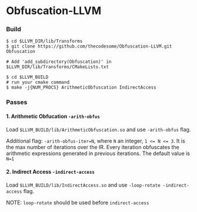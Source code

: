 # Obfuscation-LLVM

### Build
```
$ cd $LLVM_DIR/lib/Transforms
$ git clone https://github.com/thecodesome/Obfuscation-LLVM.git Obfuscation

# Add 'add_subdirectory(Obfuscation)' in $LLVM_DIR/lib/Transforms/CMakeLists.txt

$ cd $LLVM_BUILD
# run your cmake command
$ make -j{NUM_PROCS} ArithmeticObfuscation IndirectAccess

```
### Passes

#### 1. Arithmetic Obfucation `-arith-obfus`

Load `$LLVM_BUILD/lib/ArithmeticObfuscation.so` and use `-arith-obfus` flag.

Additional flag: `-arith-obfus-iter=N`, where `N` an integer, `1 <= N <= 3`. It is the max number of iterations over the IR. Every iteration obfuscates the arithmetic expressions generated in previous iterations. The default value is `N=1`

#### 2. Indirect Access `-indirect-access`

Load `$LLVM_BUILD/lib/IndirectAccess.so` and use `-loop-rotate -indirect-access` flag.

NOTE: `loop-rotate` should be used before `indirect-access`
